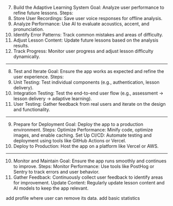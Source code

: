 
7. Build the Adaptive Learning System
Goal: Analyze user performance to refine future lessons.
Steps:
1. Store User Recordings: Save user voice responses for offline analysis.
2. Analyze Performance: Use AI to evaluate acoustics, accent, and pronunciation.
3. Identify Error Patterns: Track common mistakes and areas of difficulty.
4. Adjust Lesson Content: Update future lessons based on the analysis results.
5. Track Progress: Monitor user progress and adjust lesson difficulty dynamically.
---


8. Test and Iterate
Goal: Ensure the app works as expected and refine the user experience.
Steps:
1. Unit Testing: Test individual components (e.g., authentication, lesson delivery).
2. Integration Testing: Test the end-to-end user flow (e.g., assessment → lesson delivery → adaptive learning).
3. User Testing: Gather feedback from real users and iterate on the design and functionality.
---
9. Prepare for Deployment
Goal: Deploy the app to a production environment.
Steps:
Optimize Performance: Minify code, optimize images, and enable caching.
Set Up CI/CD: Automate testing and deployment using tools like GitHub Actions or Vercel.
3. Deploy to Production: Host the app on a platform like Vercel or AWS.
---


10. Monitor and Maintain
Goal: Ensure the app runs smoothly and continues to improve.
Steps:
Monitor Performance: Use tools like PostHog or Sentry to track errors and user behavior.
2. Gather Feedback: Continuously collect user feedback to identify areas for improvement.
Update Content: Regularly update lesson content and AI models to keep the app relevant.


add profile where user can remove its data. 
add basic statistics
